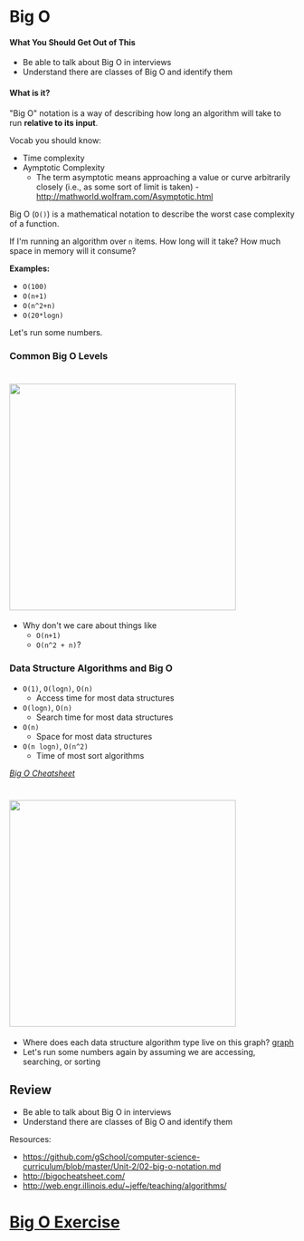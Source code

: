 # Big O

#### What You Should Get Out of This

* Be able to talk about Big O in interviews
* Understand there are classes of Big O and identify them

#### What is it?

"Big O" notation is a way of describing how long an algorithm will take to run **relative to its input**.

Vocab you should know:

- Time complexity
- Aymptotic Complexity 
    - The term asymptotic means approaching a value or curve arbitrarily closely (i.e., as some sort of limit is taken) - http://mathworld.wolfram.com/Asymptotic.html

Big O (`O()`) is a mathematical notation to describe the worst case complexity of a function.

If I'm running an algorithm over `n` items. How long will it take? How much space in memory will it consume?

**Examples:**

* `O(100)`
* `O(n+1)`
* `O(n^2+n)`
* `O(20*logn)`

Let's run some numbers.

### Common Big O Levels

# <img height=400 src="http://bigocheatsheet.com/img/big-o-complexity.png">

* Why don't we care about things like
  * `O(n+1)`
  * `O(n^2 + n)`?

### Data Structure Algorithms and Big O

* `O(1)`, `O(logn)`, `O(n)`
  * Access time for most data structures
* `O(logn)`, `O(n)`
  * Search time for most data structures
* `O(n)`
  * Space for most data structures
* `O(n logn)`, `O(n^2)`
  * Time of most sort algorithms

*[Big O Cheatsheet](http://bigocheatsheet.com/)*

# <img height=400 src="http://bigocheatsheet.com/img/big-o-complexity.png">

* Where does each data structure algorithm type live on this graph? [graph](https://www.desmos.com/calculator/qb1bhagbpa)
* Let's run some numbers again by assuming we are accessing, searching, or sorting

## Review

* Be able to talk about Big O in interviews
* Understand there are classes of Big O and identify them

Resources:

- https://github.com/gSchool/computer-science-curriculum/blob/master/Unit-2/02-big-o-notation.md
- http://bigocheatsheet.com/
- http://web.engr.illinois.edu/~jeffe/teaching/algorithms/

# [Big O Exercise](https://github.com/gSchool/computer-science-curriculum/blob/master/Unit-1/02-big-o-notation.md)